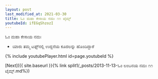 ```yaml
---
layout: post
last_modified_at: 2021-03-30
title: ಓಂ ಮಹಾ ಕೇಸಾಯ ನಮಃ ೧೧ ಟೈಮ್ಸ್
youtubeId: ifEGqShzozI
---
```

 
 
 ಓಂ ಮಹಾ ಕೇಸಾಯ ನಮಃ  
 
 -  ಯಾರು ತಮ್ಮ ಟಫ್ಟ್‌ನಲ್ಲಿ ಉದ್ದನೆಯ ಕೂದಲನ್ನು ಹೊಂದಿದ್ದಾರೆ 
 
  
 
  
 
 
 
 
 
 


{% include youtubePlayer.html id=page.youtubeId %}
 
[Next]({{ site.baseurl }}{% link  split1/_posts/2013-11-13-ಓಂ ಲಂಬನಯ ನಮಃ ೧೧ ಟೈಮ್ಸ್.md%})
 
